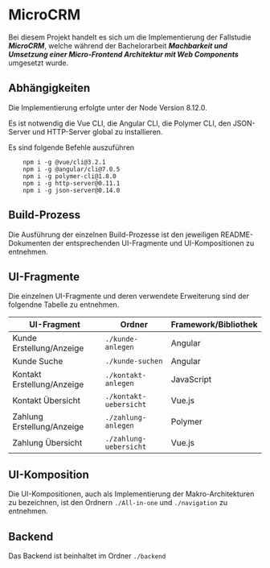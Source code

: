
# MicroCRM
Bei diesem Projekt handelt es sich um die Implementierung der Fallstudie ***MicroCRM***, welche während der Bachelorarbeit ***Machbarkeit und Umsetzung einer Micro-Frontend Architektur mit Web Components*** umgesetzt wurde.
## Abhängigkeiten

Die Implementierung erfolgte unter der Node Version 8.12.0.

Es ist notwendig die Vue CLI, die Angular CLI, die Polymer CLI, den JSON-Server und HTTP-Server global zu installieren.

Es sind folgende Befehle auszuführen

```
	npm i -g @vue/cli@3.2.1
	npm i -g @angular/cli@7.0.5
	npm i -g polymer-cli@1.8.0
	npm i -g http-server@0.11.1
	npm i -g json-server@0.14.0
```

## Build-Prozess

Die Ausführung der einzelnen Build-Prozesse ist den jeweiligen README-Dokumenten der entsprechenden UI-Fragmente und UI-Kompositionen zu entnehmen.

## UI-Fragmente

Die einzelnen UI-Fragmente und deren verwendete Erweiterung sind der folgendne Tabelle zu entnehmen. 

| UI-Fragment | Ordner  | Framework/Bibliothek|
|---|---|---|
| Kunde Erstellung/Anzeige | `./kunde-anlegen` | Angular |
| Kunde Suche | `./kunde-suchen`|Angular |
| Kontakt Erstellung/Anzeige| `./kontakt-anlegen`| JavaScript|
| Kontakt Übersicht| `./kontakt-uebersicht`| Vue.js|
| Zahlung Erstellung/Anzeige| `./zahlung-anlegen`| Polymer|
|Zahlung Übersicht | `./zahlung-uebersicht`| Vue.js|


## UI-Komposition
Die UI-Kompositionen, auch als Implementierung der Makro-Architekturen zu bezeichnen, ist den Ordnern `./All-in-one` und `./navigation` zu entnehmen.
## Backend

Das Backend ist beinhaltet im Ordner ```./backend```

